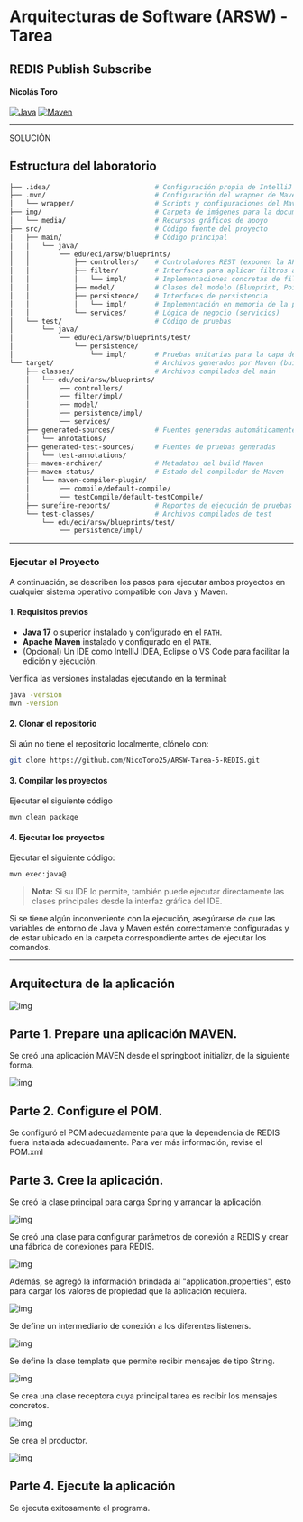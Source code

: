 # Arquitecturas de Software (ARSW) - Tarea #

## REDIS Publish Subscribe

#### Nicolás Toro

[![Java](https://img.shields.io/badge/Java-17%2B-blue.svg)](https://www.oracle.com/java/)
[![Maven](https://img.shields.io/badge/Maven-Build-brightgreen.svg)](https://maven.apache.org/)

---

SOLUCIÓN


## Estructura del laboratorio

```bash
├── .idea/                          # Configuración propia de IntelliJ IDEA
├── .mvn/                           # Configuración del wrapper de Maven
│   └── wrapper/                    # Scripts y configuraciones del Maven Wrapper
├── img/                            # Carpeta de imágenes para la documentación
│   └── media/                      # Recursos gráficos de apoyo
├── src/                            # Código fuente del proyecto
│   ├── main/                       # Código principal
│   │   └── java/                   
│   │       └── edu/eci/arsw/blueprints/
│   │           ├── controllers/    # Controladores REST (exponen la API)
│   │           ├── filter/         # Interfaces para aplicar filtros a planos
│   │           │   └── impl/       # Implementaciones concretas de filtros
│   │           ├── model/          # Clases del modelo (Blueprint, Point, etc.)
│   │           ├── persistence/    # Interfaces de persistencia
│   │           │   └── impl/       # Implementación en memoria de la persistencia
│   │           └── services/       # Lógica de negocio (servicios)
│   └── test/                       # Código de pruebas
│       └── java/
│           └── edu/eci/arsw/blueprints/test/
│               └── persistence/
│                   └── impl/       # Pruebas unitarias para la capa de persistencia
└── target/                         # Archivos generados por Maven (build)
    ├── classes/                    # Archivos compilados del main
    │   └── edu/eci/arsw/blueprints/
    │       ├── controllers/        
    │       ├── filter/impl/
    │       ├── model/
    │       ├── persistence/impl/
    │       └── services/
    ├── generated-sources/          # Fuentes generadas automáticamente
    │   └── annotations/
    ├── generated-test-sources/     # Fuentes de pruebas generadas
    │   └── test-annotations/
    ├── maven-archiver/             # Metadatos del build Maven
    ├── maven-status/               # Estado del compilador de Maven
    │   └── maven-compiler-plugin/
    │       ├── compile/default-compile/
    │       └── testCompile/default-testCompile/
    ├── surefire-reports/           # Reportes de ejecución de pruebas
    └── test-classes/               # Archivos compilados de test
        └── edu/eci/arsw/blueprints/test/
            └── persistence/impl/

```
---

### Ejecutar el Proyecto

A continuación, se describen los pasos para ejecutar ambos proyectos en cualquier sistema operativo compatible con Java y Maven.

#### 1. Requisitos previos

- **Java 17** o superior instalado y configurado en el `PATH`.
- **Apache Maven** instalado y configurado en el `PATH`.
- (Opcional) Un IDE como IntelliJ IDEA, Eclipse o VS Code para facilitar la edición y ejecución.

Verifica las versiones instaladas ejecutando en la terminal:

```bash
java -version
mvn -version
```

#### 2. Clonar el repositorio

Si aún no tiene el repositorio localmente, clónelo con:

```bash
git clone https://github.com/NicoToro25/ARSW-Tarea-5-REDIS.git
```

#### 3. Compilar los proyectos

Ejecutar el siguiente código

```bash
mvn clean package
```

#### 4. Ejecutar los proyectos

Ejecutar el siguiente código:

```bash
mvn exec:java@
```

> **Nota:** Si su IDE lo permite, también puede ejecutar directamente las clases principales desde la interfaz gráfica del IDE.

Si se tiene algún inconveniente con la ejecución, asegúrarse de que las variables de entorno de Java y Maven estén correctamente configuradas y de estar ubicado en la carpeta correspondiente antes de ejecutar los comandos.


---

## Arquitectura de la aplicación

![img](img/arquitectura.png)

## Parte 1. Prepare una aplicación MAVEN.

Se creó una aplicación MAVEN desde el springboot initializr, de la siguiente forma.

![img](img/springbootInitializr.png)

## Parte 2. Configure el POM.

Se configuró el POM adecuadamente para que la dependencia de REDIS fuera instalada adecuadamente.
Para ver más información, revise el POM.xml

## Parte 3. Cree la aplicación.

Se creó la clase principal para carga Spring y arrancar la aplicación.

![img](img/AppStarter.png)

Se creó una clase para configurar parámetros de conexión a REDIS y crear una fábrica de conexiones para REDIS.

![img](img/connection.png)

Además, se agregó la información brindada al "application.properties", esto para cargar los valores de propiedad que la aplicación requiera.

![img](img/appProperties.png)

Se define un intermediario de conexión a los diferentes listeners.

![img](img/listenerContainer.png)

Se define la clase template que permite recibir mensajes de tipo String.

![img](img/template.png)

Se crea una clase receptora cuya principal tarea es recibir los mensajes concretos.

![img](img/receiver.png)

Se crea el productor.

![img](img/producer.png)

## Parte 4. Ejecute la aplicación

Se ejecuta exitosamente el programa.
